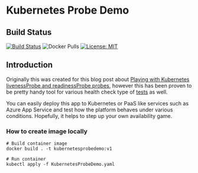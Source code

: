 # Kubernetes Probe Demo

## Build Status

[![Build Status](https://dev.azure.com/jannemattila/jannemattila/_apis/build/status/JanneMattila.KubernetesProbeDemo?branchName=master)](https://dev.azure.com/jannemattila/jannemattila/_build/latest?definitionId=54&branchName=master)
![Docker Pulls](https://img.shields.io/docker/pulls/jannemattila/k8s-probe-demo?style=plastic)
[![License: MIT](https://img.shields.io/badge/License-MIT-yellow.svg)](https://opensource.org/licenses/MIT)

## Introduction

Originally this was created for this blog post about
[Playing with Kubernetes livenessProbe and readinessProbe probes](https://docs.microsoft.com/en-us/archive/blogs/jannemattila/playing-with-kubernetes-livenessprobe-and-readinessprobe-probes),
however this has been proven to be pretty handy tool for
various health check type of [tests](https://github.com/JanneMattila/some-questions-and-some-answers/blob/master/q%26a/app_service_and_health_check.md) as well.

You can easily deploy this app to Kubernetes or
PaaS like services such as Azure App Service and test how the platform
behaves under various conditions. Hopefully, it helps to step up
your own availability game.

### How to create image locally

```batch
# Build container image
docker build . -t kubernetesprobedemo:v1

# Run container
kubectl apply -f KubernetesProbeDemo.yaml
``` 